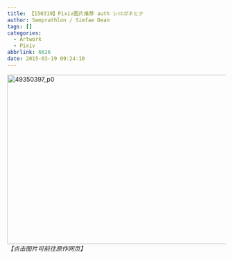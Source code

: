 ```yaml
---
title: 【150319】Pixiv图片推荐 auth シロガネヒナ
author: Semprathlon / Simfae Dean
tags: []
categories:
  - Artwork
  - Pixiv
abbrlink: 6626
date: 2015-03-19 09:24:10
---
```

<a href="http://www.pixiv.net/member_illust.php?mode=medium&amp;illust_id=49350397"><img src="__ASSETS_HOST_NAME__/2015/03/49350397_p0-1024x640.jpg" alt="49350397_p0" width="625" height="391" class="alignnone size-large wp-image-178" /></a>
<em>【点击图片可前往原作网页】</em>
